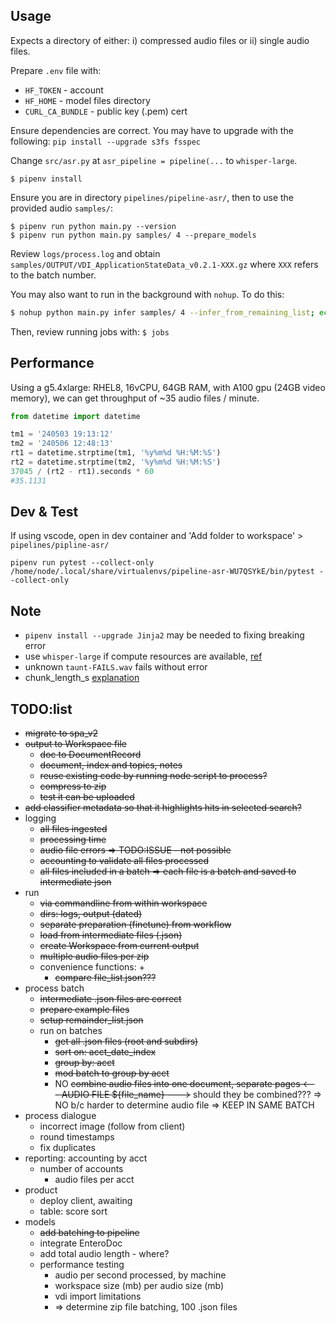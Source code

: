 


## Usage

Expects a directory of either: i) compressed audio files or ii) single audio files.

Prepare `.env` file with:

* `HF_TOKEN` - account
* `HF_HOME` - model files directory
* `CURL_CA_BUNDLE` - public key (.pem) cert

Ensure dependencies are correct.  You may have to upgrade with the following: `pip install --upgrade s3fs fsspec`

Change `src/asr.py` at `asr_pipeline = pipeline(...` to `whisper-large`.

```
$ pipenv install
```


Ensure you are in directory `pipelines/pipeline-asr/`, then to use the provided audio `samples/`:

```
$ pipenv run python main.py --version
$ pipenv run python main.py samples/ 4 --prepare_models
```

Review `logs/process.log` and obtain `samples/OUTPUT/VDI_ApplicationStateData_v0.2.1-XXX.gz` where `XXX` refers to the batch number.

You may also want to run in the background with `nohup`.  To do this:

```bash
$ nohup python main.py infer samples/ 4 --infer_from_remaining_list; echo 'Job finished at:' $(date); &
```

Then, review running jobs with: `$ jobs`


## Performance

Using a g5.4xlarge: RHEL8, 16vCPU, 64GB RAM, with A100 gpu (24GB video memory), we can get throughput of ~35 audio files / minute.

```python
from datetime import datetime

tm1 = '240503 19:13:12'
tm2 = '240506 12:48:13'
rt1 = datetime.strptime(tm1, '%y%m%d %H:%M:%S')
rt2 = datetime.strptime(tm2, '%y%m%d %H:%M:%S')
37045 / (rt2 - rt1).seconds * 60
#35.1131
```


## Dev & Test

If using vscode, open in dev container and 'Add folder to workspace' > `pipelines/pipline-asr/`

```
pipenv run pytest --collect-only
/home/node/.local/share/virtualenvs/pipeline-asr-WU7QSYkE/bin/pytest --collect-only
```


## Note

* `pipenv install --upgrade Jinja2` may be needed to fixing breaking error
* use `whisper-large` if compute resources are available, [ref](https://huggingface.co/openai/whisper-large-v2#long-form-transcription)
* unknown `taunt-FAILS.wav` fails without error
* chunk_length_s [explanation](https://huggingface.co/blog/asr-chunking)



## TODO:list

* ~~migrate to spa_v2~~
* ~~output to Workspace file~~
  - ~~doc to DocumentRecord~~
  - ~~document, index and topics, notes~~
  - ~~reuse existing code by running node script to process?~~
  - ~~compress to zip~~
  - ~~test it can be uploaded~~
* ~~add classifier metadata so that it highlights hits in selected search?~~
* logging
  - ~~all files ingested~~
  - ~~processing time~~
  - ~~audio file errors => TODO:ISSUE - not possible~~
  - ~~accounting to validate all files processed~~
  - ~~all files included in a batch => each file is a batch and saved to intermediate json~~
* run
  - ~~via commandline from within workspace~~
  - ~~dirs: logs, output (dated)~~
  - ~~separate preparation (finetune) from workflow~~
  - ~~load from intermediate files (.json)~~
  - ~~create Workspace from current output~~
  - ~~multiple audio files per zip~~
  - convenience functions:
    + 
    + ~~compare file_list.json???~~
* process batch
  - ~~intermediate .json files are correct~~
  - ~~prepare example files~~
  - ~~setup remainder_list.json~~
  - run on batches
    + ~~get all .json files (root and subdirs)~~
    + ~~sort on: acct_date_index~~
    + ~~group by: acct~~
    + ~~mod batch to group by acct~~ 
    + NO ~~combine audio files into one document, separate pages <--- AUDIO FILE ${file_name} --->~~ should they be combined??? => NO b/c harder to determine audio file => KEEP IN SAME BATCH
* process dialogue
  - incorrect image (follow from client)
  - round timestamps
  - fix duplicates
* reporting: accounting by acct
  - number of accounts
    + audio files per acct
* product
  - deploy client, awaiting
  - table: score sort
* models
  - ~~add batching to pipeline~~
  - integrate EnteroDoc
  - add total audio length - where?
  - performance testing
    + audio per second processed, by machine
    + workspace size (mb) per audio size (mb)
    + vdi import limitations
    + => determine zip file batching, 100 .json files
